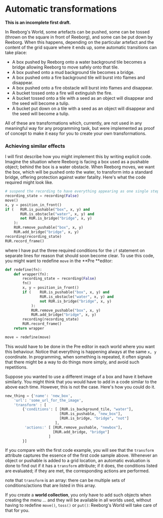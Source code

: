 # Automatic transformations

**This is an incomplete first draft.**

In Reeborg's World, some artefacts can be pushed, some can be tossed \(thrown on the square in front of Reeborg\), and some can be put down by Reeborg. When this happens, depending on the particular artefact and the content of the grid square where it ends up, some automatic transitions can take place:

* A box pushed by Reeborg onto a water background tile becomes a bridge allowing Reeborg to move safely onto that tile.
* A box pushed onto a mud background tile becomes a bridge.
* A box pushed onto a fire background tile will burst into flames and disappear.
* A box pushed onto a fire obstacle will burst into flames and disappear.
* A bucket tossed onto a fire will extinguish the fire.
* A bucket tossed onto a tile with a seed as an object will disappear and the seed will become a tulip.
* A bucket put down on a tile with a seed as an object will disappear and the seed will become a tulip.

All of these are transformations which, currently, are not used in any meaningful way for any programming task, but were implemented as proof of concept to make it easy for you to create your own transformations.

### Achieving similar effects

I will first describe how you might implement this by writing explicit code.  Imagine the situation where Reeborg is facing a box used as a pushable object; behind the box is a water obstacle.  When Reeborg moves, we want the box, which will be pushed onto the water, to transform into a standard bridge, offering protection against water fatality.  Here's what the code required might look like.

```py
# suspend the recording to have everything appearing as one single step
recording_state = recording(False)
move()
x, y = position_in_front()
if (   RUR.is_pushable("box", x, y) and
       RUR.is_obstacle("water", x, y) and
       not RUR.is_bridge("bridge", x, y)
    ):
    RUR.remove_pushable("box", x, y)
    RUR.add_bridge("bridge", x, y)
recording(recording_state)
RUR.record_frame()
```

where I have put the three required conditions for the `if` statement on separate lines for reason that should soon become clear. To use this code, you might want to redefine `move` in the **Pre **editor:

```py
def redefine(fn):
    def wrapper(fn):
        recording_state = recording(False)
        fn()
        x, y = position_in_front()
        if (    RUR.is_pushable("box", x, y) and
                RUR.is_obstacle("water", x, y) and
                not RUR.is_bridge("bridge", x, y)
            ):
            RUR.remove_pushable("box", x, y)
            RUR.add_bridge("bridge", x, y)
        recording(recording_state)
        RUR.record_frame()
    return wrapper

move = redefine(move)
```

This would have to be done in the Pre editor in each world where you want this behaviour. Notice that everything is happening always at the same `x, y` coordinate.  In programming, when something is repeated, it often signals that there might be a way to do things more simply, and avoid such repetitions.

Suppose you wanted to use a different image of a box and have it behave similarly.  You might think that you would have to add in a code similar to the above each time. However, this is not the case.  Here's how you could do it.

```py
new_thing = {'name': 'new_box',
    'url': 'some_url_for_the_image',
    'transform' : [
        {'conditions': [ [RUR.is_background_tile, "water"],
                         [RUR.is_pushable, "new_box"],
                         [RUR.is_bridge, "bridge", "not"]
                       ],
         'actions:' [ [RUR.remove_pushable, "newbox"],
                      [RUR.add_bridge, "bridge"]
                    ]
        }]
```

If you compare with the first code example, you will see that the `transform` attribute captures the essence of the first code sample above.  Whenever an object or pushable is added to a grid location, an automatic evaluation is done to find out if it has a `transform` attribute; if it does, the conditions listed are evaluated; if they are met, the corresponding actions are performed.

note that `transform` is an array: there can be multiple sets of conditions/actions that are listed in this array.

If you create a **world collection**, you only have to add such objects when creating the menu ... and they will be available in all worlds used, without having to redefine `move()`, `toss()` or `put()`: Reeborg's World will take care of that for you.

